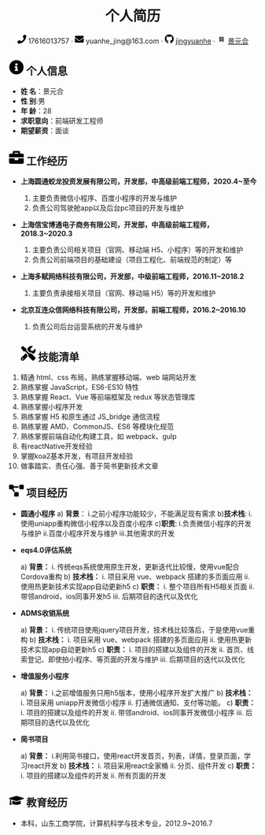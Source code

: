  <center>
     <h1>个人简历</h1>
     <div>
         <span>
             <img src="assets/phone-solid.svg" width="18px">
             17616013757
         </span>
         ·
         <span>
             <img src="assets/envelope-solid.svg" width="18px">
             yuanhe_jing@163.com
         </span>
         ·
         <span>
             <img src="assets/github-brands.svg" width="18px">
             <a href="https://github.com/jingyuanhe">jingyuanhe</a>
         </span>
         ·
          <span>
             <img src="assets/jianshu.svg" width="18px">
             <a href="https://www.jianshu.com/u/690c88cddf9c">景元合</a>
         </span>
     </div>
 </center>

 ## <img src="assets/info-circle-solid.svg" width="30px"> 个人信息 
 - **姓 名**：景元合
 - **性 别**:男
 - **年 龄**：28
 - **求职意向**：前端研发工程师
 - **期望薪资**：面谈
## <img src="assets/briefcase-solid.svg" width="30px"> 工作经历
- **上海圆通蛟龙投资发展有限公司，开发部，中高级前端工程师，2020.4~至今**
    1. 主要负责微信小程序、百度小程序的开发与维护
   2. 负责公司驾驶舱app以及后台pc项目的开发与维护
- **上海信宝博通电子商务有限公司，开发部，中高级前端工程师，2018.3~2020.3**
    1. 主要负责公司相关项目（官网、移动端 H5、小程序）等的开发和维护
   2. 负责公司前端项目的基础建设（项目工程化、前端规范的制定）等
- **上海多赋网络科技有限公司，开发部，中级前端工程师，2016.11~2018.2**
    
    1. 主要负责承接相关项目（官网、移动端 H5）等的开发和维护
- **北京互连众信网络科技有限公司，开发部，前端工程师，2016.2~2016.10**
   1. 负责公司后台运营系统的开发与维护
   ## <img src="assets/tools-solid.svg" width="30px"> 技能清单

1. 精通 html、css 布局，熟练掌握移动端、web 端网站开发
2. 熟练掌握 JavaScript，ES6-ES10 特性 
3. 熟练掌握 React、Vue 等前端框架及 redux 等状态管理库 
4. 熟练掌握小程序开发
5. 熟练掌握 H5 和原生通过 JS_bridge 通信流程
6. 熟练掌握 AMD、CommonJS、ES6 等模块化规范
7. 熟练掌握前端自动化构建工具，如 webpack、gulp
8. 有reactNative开发经验
9. 掌握koa2基本开发，有项目开发经验
10. 做事踏实、责任心强、善于简书更新技术文章
## <img src="assets/project-diagram-solid.svg" width="30px"> 项目经历
- **圆通小程序**
  a) **背景**：
  i.之前小程序功能较少，不能满足现有需求
  b)**技术栈**:
  i.使用uniapp重构微信小程序以及百度小程序
  c)**职责**:
  i.负责微信小程序的开发与维护
  ii.百度小程序开发与维护
  iii.其他需求的开发
- **eqs4.0评估系统**

  a) **背景：**
    i. 传统eqs系统使用原生开发，更新迭代比较慢，使用vue配合Cordova重构
  b) **技术栈：**
    i. 项目采用 vue、webpack 搭建的多页面应用 
    ii. 使用热更新技术实现app自动更新h5
  c) **职责：**
    i. 整个项目所有H5相关页面
    ii. 带领android，ios同事开发h5
    iii. 后期项目的迭代以及优化
- **ADMS收销系统**

  a) **背景：**
    i. 传统项目使用jquery项目开发，技术栈比较落后，于是使用vue重构
  b) **技术栈：**
    i. 项目采用 vue、webpack 搭建的多页面应用 
    ii. 使用热更新技术实现app自动更新h5
  c) **职责：**
    i. 项目的搭建以及组件的开发
    ii. 首页、线索登记、即使拍小程序、等页面的开发与维护
    iii. 后期项目的迭代以及优化
- **增值服务小程序**

  a) **背景：**
    i.之前增值服务只用h5版本，使用小程序开发扩大推广
  b) **技术栈：**
    i. 项目采用 uniapp开发微信小程序
    ii. 打通微信通知、支付等功能。
  c) **职责：**
    i. 项目的搭建以及组件的开发
    ii. 带领android、ios同事开发微信小程序
    iii. 后期项目的迭代以及优化
- **简书项目**

  a) **背景：**
    i.利用简书接口，使用react开发首页，列表，详情，登录页面，学习react开发
  b) **技术栈：**
    i. 项目采用react全家桶
    ii. 分页、组件开发
  c) **职责：**
    i. 项目的搭建以及组件的开发
    ii. 所有页面的开发
## <img src="assets/graduation-cap-solid.svg" width="30px"> 教育经历
- 本科，山东工商学院，计算机科学与技术专业，2012.9~2016.7